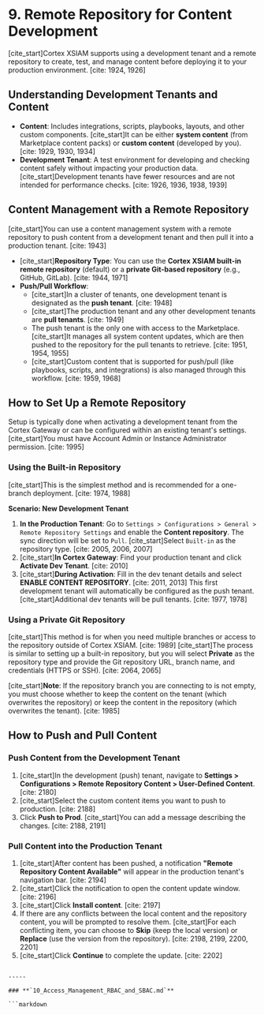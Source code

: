 # 9. Remote Repository for Content Development

[cite_start]Cortex XSIAM supports using a development tenant and a remote repository to create, test, and manage content before deploying it to your production environment. [cite: 1924, 1926]

## Understanding Development Tenants and Content

* **Content**: Includes integrations, scripts, playbooks, layouts, and other custom components. [cite_start]It can be either **system content** (from Marketplace content packs) or **custom content** (developed by you). [cite: 1929, 1930, 1934]
* **Development Tenant**: A test environment for developing and checking content safely without impacting your production data. [cite_start]Development tenants have fewer resources and are not intended for performance checks. [cite: 1926, 1936, 1938, 1939]

## Content Management with a Remote Repository

[cite_start]You can use a content management system with a remote repository to push content from a development tenant and then pull it into a production tenant. [cite: 1943]

* [cite_start]**Repository Type**: You can use the **Cortex XSIAM built-in remote repository** (default) or a **private Git-based repository** (e.g., GitHub, GitLab). [cite: 1944, 1971]
* **Push/Pull Workflow**:
    * [cite_start]In a cluster of tenants, one development tenant is designated as the **push tenant**. [cite: 1948]
    * [cite_start]The production tenant and any other development tenants are **pull tenants**. [cite: 1949]
    * The push tenant is the only one with access to the Marketplace. [cite_start]It manages all system content updates, which are then pushed to the repository for the pull tenants to retrieve. [cite: 1951, 1954, 1955]
    * [cite_start]Custom content that is supported for push/pull (like playbooks, scripts, and integrations) is also managed through this workflow. [cite: 1959, 1968]

## How to Set Up a Remote Repository

Setup is typically done when activating a development tenant from the Cortex Gateway or can be configured within an existing tenant's settings. [cite_start]You must have Account Admin or Instance Administrator permission. [cite: 1995]

### Using the Built-in Repository

[cite_start]This is the simplest method and is recommended for a one-branch deployment. [cite: 1974, 1988]

**Scenario: New Development Tenant**
1.  **In the Production Tenant**: Go to `Settings > Configurations > General > Remote Repository Settings` and enable the **Content repository**. The sync direction will be set to `Pull`. [cite_start]Select `Built-in` as the repository type. [cite: 2005, 2006, 2007]
2.  [cite_start]**In Cortex Gateway**: Find your production tenant and click **Activate Dev Tenant**. [cite: 2010]
3.  [cite_start]**During Activation**: Fill in the dev tenant details and select **ENABLE CONTENT REPOSITORY**. [cite: 2011, 2013] This first development tenant will automatically be configured as the push tenant. [cite_start]Additional dev tenants will be pull tenants. [cite: 1977, 1978]

### Using a Private Git Repository

[cite_start]This method is for when you need multiple branches or access to the repository outside of Cortex XSIAM. [cite: 1989] [cite_start]The process is similar to setting up a built-in repository, but you will select **Private** as the repository type and provide the Git repository URL, branch name, and credentials (HTTPS or SSH). [cite: 2064, 2065]

[cite_start]**Note**: If the repository branch you are connecting to is not empty, you must choose whether to keep the content on the tenant (which overwrites the repository) or keep the content in the repository (which overwrites the tenant). [cite: 1985]

## How to Push and Pull Content

### Push Content from the Development Tenant

1.  [cite_start]In the development (push) tenant, navigate to **Settings > Configurations > Remote Repository Content > User-Defined Content**. [cite: 2180]
2.  [cite_start]Select the custom content items you want to push to production. [cite: 2188]
3.  Click **Push to Prod**. [cite_start]You can add a message describing the changes. [cite: 2188, 2191]

### Pull Content into the Production Tenant

1.  [cite_start]After content has been pushed, a notification **"Remote Repository Content Available"** will appear in the production tenant's navigation bar. [cite: 2194]
2.  [cite_start]Click the notification to open the content update window. [cite: 2196]
3.  [cite_start]Click **Install content**. [cite: 2197]
4.  If there are any conflicts between the local content and the repository content, you will be prompted to resolve them. [cite_start]For each conflicting item, you can choose to **Skip** (keep the local version) or **Replace** (use the version from the repository). [cite: 2198, 2199, 2200, 2201]
5.  [cite_start]Click **Continue** to complete the update. [cite: 2202]
```

-----

### **`10_Access_Management_RBAC_and_SBAC.md`**

```markdown
